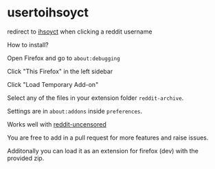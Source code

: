 # usertoihsoyct
redirect to [ihsoyct](https://ihsoyct.github.io/) when clicking a reddit username

How to install?

Open Firefox and go to ``about:debugging``

Click "This Firefox" in the left sidebar

Click "Load Temporary Add-on"

Select any of the files in your extension folder ``reddit-archive``.

Settings are in ``about:addons`` inside ``preferences``.

Works well with [reddit-uncensored](https://github.com/Fubs/reddit-uncensored)


You are free to add in a pull request for more features and raise issues.


Additonally you can load it as an extension for firefox (dev) with the provided zip.

